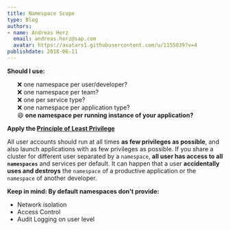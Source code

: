 ```yaml
---
title: Namespace Scope
type: Blog
authors: 
- name: Andreas Herz
  email: andreas.herz@sap.com
  avatar: https://avatars1.githubusercontent.com/u/1155039?v=4
publishdate: 2018-06-11
---
```

**Should I use:**
<ul style="list-style:none">
    <li>❌ one namespace per user/developer?</li>
    <li>❌ one namespace per team?</li>
    <li>❌ one per service type?</li>
    <li>❌ one namespace per application type?</li>
    <li>😄 <b>one namespace per running instance of your application?</b></li>
</ul>

**Apply the [Principle of Least Privilege](https://en.wikipedia.org/wiki/Principle_of_least_privilege)**
 
All user accounts should run at all times **as few privileges as possible**, and also 
launch applications with as few privileges as possible. If you share a cluster for 
different user separated by a `namespace`, **all user has access to all `namespaces`** and 
services per default. It can happen that a user **accidentally uses and destroys** the 
`namespace` of a productive application or the `namespace` of another developer.

**Keep in mind: By default namespaces don't provide:**
 - Network isolation
 - Access Control
 - Audit Logging on user level
